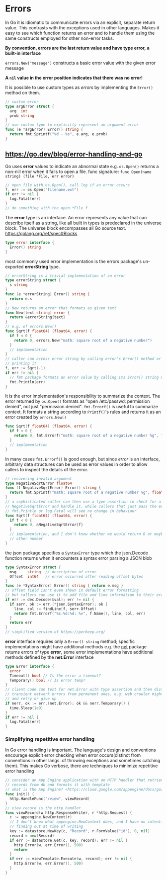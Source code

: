 # Errors

In Go it is idiomatic to communicate errors via an explicit, separate return
value. This contrasts with the exceptions used in other languages.
Makes it easy to see which function returns an error and to handle them using
the same constructs employed for other non-error tasks.

**By convention, errors are the last return value and have type error,**
**a built-in interface**

`errors.New("message")` constructs a basic error value with the given error
message

**A `nil` value in the error position indicates that there was no error!**

It is possible to use custom types as *errors* by implementing the `Error()`
method on them.

``` go
// custom error
type argError struct {
  arg  int
  prob string
}
// use custom type to explicitly represent an argument error
func (e *argError) Error() string {
  return fmt.Sprintf("%d - %s", e.arg, e.prob)
}
```

## <https://go.dev/blog/error-handling-and-go>

Go uses **error** values to indicate an abnormal state
e.g. `os.Open()` returns a non-nill error when it fails to open a file.
func signature: `func Open(name string) (file *File, err error)`

``` go
// open file with os.Open(), call log if an error occurs
f, err := os.Open("filename.ext")
if err != nil {
  log.Fatal(err)
}
// do something with the open *File f
```

The **error** type is an interface. An error represents any value that can
describe itself as a string, like all built in types is predeclared in the
universe block.
The universe block encompasses all Go source text.
<https://golang.org/ref/spec#Blocks>

```go
type error interface {
  Error() string
}
```

most commonly used error implementation is the errors package's un-exported
**errorString** type.

``` go
// errorString is a trivial implementation of an error
type errorString struct {
  s string
}
func (e *errorString) Error() string {
  return e.s
}
// New returns an error that formats as given text
func New(text string) error {
  return &errorString{text}
}
// e.g. of errors.New()
func Sqrt(f float64) (float64, error) {
  if f < 0 {
    return 0, errors.New("math: square root of a negative number")
  }
  // implementation
}
// caller can access error string by calling error's Error() method or by
// printing it
f, err := Sqrt(-1)
if err != nil {
  // fmt package formats an error value by calling its Error() string method
  fmt.Println(err)
}
```

It is the error implementation's responsibility to summarize the context.
The error returned by `os.Open()` formats as
"open /etc/passwd: permission denied", not just "permission denied".
`fmt.Errorf()` is useful to summarize context. It formats a string according to
`Printf()`'s rules and returns it as an error created by `errors.New()`

``` go
func Sqrt(f float64) (float64, error) {
  if f < 0 {
    return 0, fmt.Errorf("math: square root of a negative number %g", f)
  }
  // implementation
}
```

In many cases `fmt.Errorf()` is good enough, but since *error* is an interface,
arbitrary data structures can be used as error values in order to allow callers
to inspect the details of the error.

``` go
// recovering invalid argument
type NegativeSqrtError float64
func (f NegativeSqrtError) Error() string {
  return fmt.Sprintf("math: square root of a negative number %g", float64(f))
}
// a sophisticated caller can then use a type assertion to check for a
// NegativeSqrtError and handle it, while callers that just pass the error to
// fmt.Println or log.Fatal will see no change in behaviour
func Sqrt(f float64) (float64, error) {
  if f < 0 {
    return 0, &NegativeSqrtError{f}
  }
  // implementation, and I don't know whether we would return 0 or maybe some
  // other number
}
```

the json package specifies a `SyntaxError` type which the json.Decode function
returns when it encounters a syntax error parsing a JSON blob

``` go
type SyntaxError struct {
  msg     string  // description of error
  Offset  int64   // error occurred after reading offset bytes
}
func (e *SyntaxError) Error() string { return e.msg }
// offset field isn't even shown in default error formatting
// but callers can use it to add file and line information to their error msgs
if err := dec.Decode(&val); err != nil {
  if serr, ok := err.(*json.SyntaxError); ok {
    line, col := findLine(f, serr.Offset)
    return fmt.Errorf("%s:%d:%d: %v", f.Name(), line, col, err)
  }
  return err
}
// simplified version of https://perkeep.org/
```

**error** interface requires only a `Error() string` method; specific
implementations might have additional methods
e.g. the [net](https://pkg.go.dev/net) package returns errors of type **error**,
some error implementations have additional methods defined by the **net.Error**
interface

``` go
type Error interface {
  error
  Timeout() bool // Is the error a timeout?
  Temporary() bool // Is error temp?
}
// client code can test for net.Error with type assertion and then distinguish
// transient network errors from permanent ones. e.g. web crawler might sleep
// and retry or give up
if nerr, ok := err.(net.Error); ok && nerr.Temporary() {
  time.Sleep(1e9)
}
if err != nil {
  log.Fatal(err)
}
```

### Simplifying repetitive error handling

In Go error handling is important. The language's design and conventions
encourage explicit error checking when error occurs(distinct from conventions in
other langs. of throwing exceptions and sometimes catching them).
This makes Go verbose, there are techniques to minimize repetitive error
handling

``` go
// consider an App Engine application with an HTTP handler that retrieves a
// records from db and formats it with template
// what is the App Engine? <https://cloud.google.com/appengine/docs/go/>
func init() {
  http.HandleFunc("/view", viewRecord)
}
// view record is the http handler
func viewRecord(w http.ResponseWriter, r *http.Request) {
  c := appengine.NewContext(r)
  // I don't know what appengine.NewContext does, and I have no intentions of
  // finding out at time of writing
  key := datastore.NewKey(c, "Record", r.FormValue("id"), 0, nil)
  record = new(Record)
  if err := datastore.Get(c, key, record); err != nil {
    http.Error(w, err.Error(), 500)
    return
  }
  if err := viewTemplate.Execute(w, record); err != nil {
    http.Error(w, err.Error(), 500)
  }
}
```
